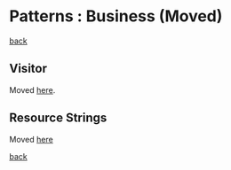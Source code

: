 <!-- Stub for durable links -->

Patterns : Business (Moved)
===========================

[back](.)

Visitor
-------

Moved [here](patterns/business-logic.md#visitor).

Resource Strings
----------------

Moved [here](patterns/business-logic.md#resource-strings)

[back](.)
